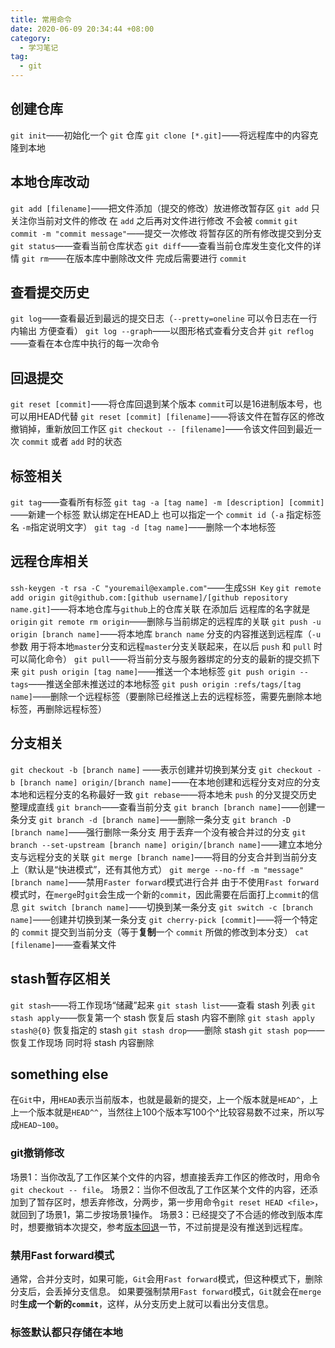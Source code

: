 ```yaml
---
title: 常用命令
date: 2020-06-09 20:34:44 +08:00
category:
  - 学习笔记
tag:
  - git
---
```


## 创建仓库

`git init`——初始化一个 `git` 仓库
`git clone [*.git]`——将远程库中的内容克隆到本地

## 本地仓库改动

`git add [filename]`——把文件添加（提交的修改）放进修改暂存区
`git add` 只关注你当前对文件的修改 在 `add` 之后再对文件进行修改 不会被 `commit`
`git commit -m "commit message"`——提交一次修改 将暂存区的所有修改提交到分支
`git status`——查看当前仓库状态
`git diff`——查看当前仓库发生变化文件的详情
`git rm`——在版本库中删除改文件 完成后需要进行 `commit`

## 查看提交历史

`git log`——查看最近到最远的提交日志（`--pretty=oneline` 可以令日志在一行内输出 方便查看）
`git log --graph`——以图形格式查看分支合并
`git reflog`——查看在本仓库中执行的每一次命令

## 回退提交

`git reset [commit]`——将仓库回退到某个版本 `commit`可以是16进制版本号，也可以用HEAD代替
`git reset [commit] [filename]`——将该文件在暂存区的修改撤销掉，重新放回工作区
`git checkout -- [filename]`——令该文件回到最近一次 `commit` 或者 `add` 时的状态

## 标签相关

`git tag`——查看所有标签
`git tag -a [tag name] -m [description] [commit]`——新建一个标签 默认绑定在HEAD上 也可以指定一个 `commit id`（`-a` 指定标签名 `-m`指定说明文字）
`git tag -d [tag name]`——删除一个本地标签

## 远程仓库相关

`ssh-keygen -t rsa -C "youremail@example.com"`——生成`SSH Key`
`git remote add origin git@github.com:[github username]/[github repository name.git]`——将本地仓库与`github`上的仓库关联 在添加后 远程库的名字就是 `origin`
`git remote rm origin`——删除与当前绑定的远程库的关联
`git push -u origin [branch name]`——将本地库 `branch name` 分支的内容推送到远程库（`-u`参数 用于将本地`master`分支和远程`master`分支关联起来，在以后 `push` 和 `pull` 时可以简化命令）
`git pull`——将当前分支与服务器绑定的分支的最新的提交抓下来
`git push origin [tag name]`——推送一个本地标签
`git push origin --tags`——推送全部未推送过的本地标签
`git push origin :refs/tags/[tag name]`——删除一个远程标签（要删除已经推送上去的远程标签，需要先删除本地标签，再删除远程标签）

## 分支相关

`git checkout -b [branch name]` ——表示创建并切换到某分支
`git checkout -b [branch name] origin/[branch name]`——在本地创建和远程分支对应的分支 本地和远程分支的名称最好一致
`git rebase`——将本地未 `push` 的分叉提交历史整理成直线
`git branch`——查看当前分支
`git branch [branch name]`——创建一条分支
`git branch -d [branch name]`——删除一条分支
`git branch -D [branch name]`——强行删除一条分支 用于丢弃一个没有被合并过的分支
`git branch --set-upstream [branch name] origin/[branch name]`——建立本地分支与远程分支的关联
`git merge [branch name]`——将目的分支合并到当前分支上（默认是“快进模式”，还有其他方式）
`git merge --no-ff -m "message" [branch name]`——禁用`Faster forward`模式进行合并 由于不使用`Fast forward`模式时，在`merge`时`git`会生成一个新的`commit`，因此需要在后面打上`commit`的信息
`git switch [branch name]`——切换到某一条分支
`git switch -c [branch name]`——创建并切换到某一条分支
`git cherry-pick [commit]`——将一个特定的 `commit` 提交到当前分支（等于**复制**一个 `commit` 所做的修改到本分支）
`cat [filename]`——查看某文件

## stash暂存区相关

`git stash`——将工作现场“储藏”起来
`git stash list`——查看 stash 列表
`git stash apply`——恢复第一个 stash 恢复后 stash 内容不删除
`git stash apply stash@{0}` 恢复指定的 stash
`git stash drop`——删除 stash
`git stash pop`——恢复工作现场 同时将 stash 内容删除

## something else

在`Git`中，用`HEAD`表示当前版本，也就是最新的提交，上一个版本就是`HEAD^`，上上一个版本就是`HEAD^^`，当然往上100个版本写100个^比较容易数不过来，所以写成`HEAD~100`。

### git撤销修改

场景1：当你改乱了工作区某个文件的内容，想直接丢弃工作区的修改时，用命令`git checkout -- file`。
场景2：当你不但改乱了工作区某个文件的内容，还添加到了暂存区时，想丢弃修改，分两步，第一步用命令`git reset HEAD <file>`，就回到了场景1，第二步按场景1操作。
场景3：已经提交了不合适的修改到版本库时，想要撤销本次提交，参考[版本回退](https://www.liaoxuefeng.com/wiki/896043488029600/897013573512192)一节，不过前提是没有推送到远程库。

### 禁用Fast forward模式

通常，合并分支时，如果可能，`Git`会用`Fast forward`模式，但这种模式下，删除分支后，会丢掉分支信息。
如果要强制禁用`Fast forward`模式，`Git`就会在`merge`时**生成一个新的`commit`**，这样，从分支历史上就可以看出分支信息。

### 标签默认都只存储在本地
